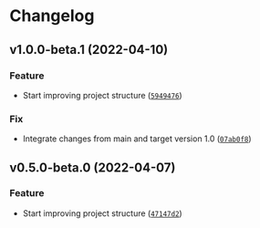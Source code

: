 # Changelog

<!--next-version-placeholder-->

## v1.0.0-beta.1 (2022-04-10)
### Feature
* Start improving project structure ([`5949476`](https://github.com/OpenNBS/pynbs/commit/5949476596f8cc3ba22e366c40c0e54b570dea5b))

### Fix
* Integrate changes from main and target version 1.0 ([`07ab0f8`](https://github.com/OpenNBS/pynbs/commit/07ab0f887bbd2fd820118e4d4b6945ecbbeb3c80))

## v0.5.0-beta.0 (2022-04-07)
### Feature
* Start improving project structure ([`47147d2`](https://github.com/OpenNBS/pynbs/commit/47147d25079cac7084663b71fc285a5b11629173))
